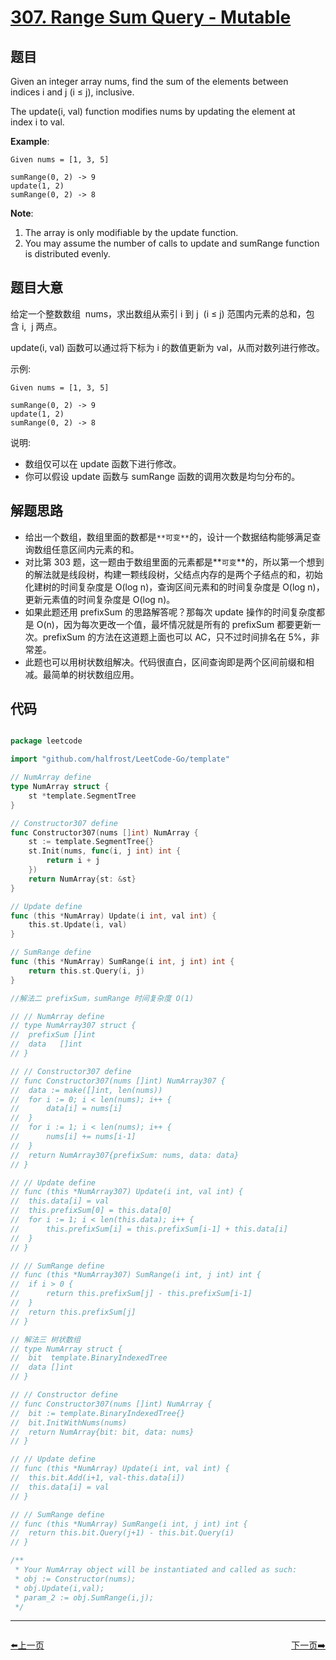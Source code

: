 # [307. Range Sum Query - Mutable](https://leetcode.com/problems/range-sum-query-mutable/)


## 题目

Given an integer array nums, find the sum of the elements between indices i and j (i ≤ j), inclusive.

The update(i, val) function modifies nums by updating the element at index i to val.

**Example**:

    Given nums = [1, 3, 5]
    
    sumRange(0, 2) -> 9
    update(1, 2)
    sumRange(0, 2) -> 8

**Note**:

1. The array is only modifiable by the update function.
2. You may assume the number of calls to update and sumRange function is distributed evenly.


## 题目大意

给定一个整数数组  nums，求出数组从索引 i 到 j  (i ≤ j) 范围内元素的总和，包含 i,  j 两点。

update(i, val) 函数可以通过将下标为 i 的数值更新为 val，从而对数列进行修改。

示例:

```
Given nums = [1, 3, 5]

sumRange(0, 2) -> 9  
update(1, 2)  
sumRange(0, 2) -> 8  
```

说明:

- 数组仅可以在 update 函数下进行修改。
- 你可以假设 update 函数与 sumRange 函数的调用次数是均匀分布的。

## 解题思路


- 给出一个数组，数组里面的数都是`**可变**`的，设计一个数据结构能够满足查询数组任意区间内元素的和。
- 对比第 303 题，这一题由于数组里面的元素都是**`可变`**的，所以第一个想到的解法就是线段树，构建一颗线段树，父结点内存的是两个子结点的和，初始化建树的时间复杂度是 O(log n)，查询区间元素和的时间复杂度是 O(log n)，更新元素值的时间复杂度是 O(log n)。
- 如果此题还用 prefixSum 的思路解答呢？那每次 update 操作的时间复杂度都是 O(n)，因为每次更改一个值，最坏情况就是所有的 prefixSum 都要更新一次。prefixSum 的方法在这道题上面也可以 AC，只不过时间排名在 5%，非常差。
- 此题也可以用树状数组解决。代码很直白，区间查询即是两个区间前缀和相减。最简单的树状数组应用。


## 代码

```go

package leetcode

import "github.com/halfrost/LeetCode-Go/template"

// NumArray define
type NumArray struct {
	st *template.SegmentTree
}

// Constructor307 define
func Constructor307(nums []int) NumArray {
	st := template.SegmentTree{}
	st.Init(nums, func(i, j int) int {
		return i + j
	})
	return NumArray{st: &st}
}

// Update define
func (this *NumArray) Update(i int, val int) {
	this.st.Update(i, val)
}

// SumRange define
func (this *NumArray) SumRange(i int, j int) int {
	return this.st.Query(i, j)
}

//解法二 prefixSum，sumRange 时间复杂度 O(1)

// // NumArray define
// type NumArray307 struct {
// 	prefixSum []int
// 	data   []int
// }

// // Constructor307 define
// func Constructor307(nums []int) NumArray307 {
// 	data := make([]int, len(nums))
// 	for i := 0; i < len(nums); i++ {
// 		data[i] = nums[i]
// 	}
// 	for i := 1; i < len(nums); i++ {
// 		nums[i] += nums[i-1]
// 	}
// 	return NumArray307{prefixSum: nums, data: data}
// }

// // Update define
// func (this *NumArray307) Update(i int, val int) {
// 	this.data[i] = val
// 	this.prefixSum[0] = this.data[0]
// 	for i := 1; i < len(this.data); i++ {
// 		this.prefixSum[i] = this.prefixSum[i-1] + this.data[i]
// 	}
// }

// // SumRange define
// func (this *NumArray307) SumRange(i int, j int) int {
// 	if i > 0 {
// 		return this.prefixSum[j] - this.prefixSum[i-1]
// 	}
// 	return this.prefixSum[j]
// }

// 解法三 树状数组
// type NumArray struct {
// 	bit  template.BinaryIndexedTree
// 	data []int
// }

// // Constructor define
// func Constructor307(nums []int) NumArray {
// 	bit := template.BinaryIndexedTree{}
// 	bit.InitWithNums(nums)
// 	return NumArray{bit: bit, data: nums}
// }

// // Update define
// func (this *NumArray) Update(i int, val int) {
// 	this.bit.Add(i+1, val-this.data[i])
// 	this.data[i] = val
// }

// // SumRange define
// func (this *NumArray) SumRange(i int, j int) int {
// 	return this.bit.Query(j+1) - this.bit.Query(i)
// }

/**
 * Your NumArray object will be instantiated and called as such:
 * obj := Constructor(nums);
 * obj.Update(i,val);
 * param_2 := obj.SumRange(i,j);
 */

```


----------------------------------------------
<div style="display: flex;justify-content: space-between;align-items: center;">
<p><a href="https://books.halfrost.com/leetcode/ChapterFour/0300~0399/0306.Additive-Number/">⬅️上一页</a></p>
<p><a href="https://books.halfrost.com/leetcode/ChapterFour/0300~0399/0309.Best-Time-to-Buy-and-Sell-Stock-with-Cooldown/">下一页➡️</a></p>
</div>
